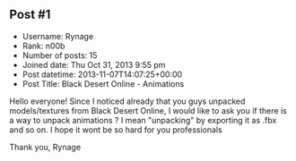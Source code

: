 ## Post #1
- Username: Rynage
- Rank: n00b
- Number of posts: 15
- Joined date: Thu Oct 31, 2013 9:55 pm
- Post datetime: 2013-11-07T14:07:25+00:00
- Post Title: Black Desert Online - Animations

Hello everyone!
Since I noticed already that you guys unpacked models/textures from Black Desert Online, I would like to ask you if there is a way to unpack animations ?
I mean "unpacking" by exporting it as .fbx and so on.
I hope it wont be so hard for you professionals 

Thank you,
Rynage
